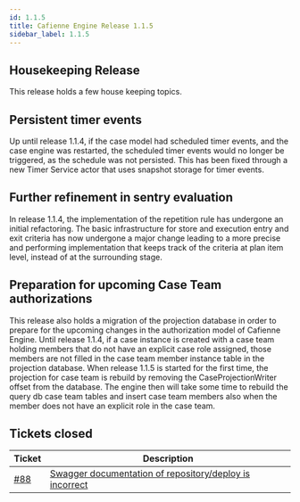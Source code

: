 ```yaml
---
id: 1.1.5
title: Cafienne Engine Release 1.1.5
sidebar_label: 1.1.5
---
```


## Housekeeping Release

This release holds a few house keeping topics.

## Persistent timer events
Up until release 1.1.4, if the case model had scheduled timer events, and the case engine was restarted, the scheduled timer events would no longer be triggered, as the schedule was not persisted.
This has been fixed through a new Timer Service actor that uses snapshot storage for timer events.

## Further refinement in sentry evaluation
In release 1.1.4, the implementation of the repetition rule has undergone an initial refactoring.
The basic infrastructure for store and execution entry and exit criteria has now undergone a major change leading to a more precise and performing implementation that keeps track of the criteria at plan item level, instead of at the surrounding stage.

## Preparation for upcoming Case Team authorizations
This release also holds a migration of the projection database in order to prepare for the upcoming changes in the authorization model of Cafienne Engine. Until release 1.1.4, if a case instance is created with a case team holding members that do not have an explicit case role assigned, those members are not filled in the case team member instance table in the projection database.
When release 1.1.5 is started for the first time, the projection for case team is rebuild by removing the CaseProjectionWriter offset from the database. The engine then will take some time to rebuild the query db case team tables and insert case team members also when the member does not have an explicit role in the case team.

## Tickets closed

| Ticket   | Description |
|----------|-------------|
| [#88](https://github.com/casefabric/cafienne-engine/issues/88) | [Swagger documentation of repository/deploy is incorrect](https://github.com/casefabric/cafienne-engine/issues/88)

